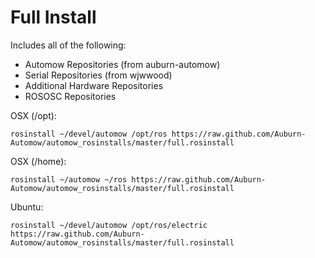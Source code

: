Full Install
============

Includes all of the following:

* Automow Repositories (from auburn-automow)
* Serial Repositories (from wjwwood)
* Additional Hardware Repositories
* ROSOSC Repositories


OSX (/opt):

    rosinstall ~/devel/automow /opt/ros https://raw.github.com/Auburn-Automow/automow_rosinstalls/master/full.rosinstall
    
OSX (/home):

    rosinstall ~/automow ~/ros https://raw.github.com/Auburn-Automow/automow_rosinstalls/master/full.rosinstall 

Ubuntu:

    rosinstall ~/devel/automow /opt/ros/electric https://raw.github.com/Auburn-Automow/automow_rosinstalls/master/full.rosinstall